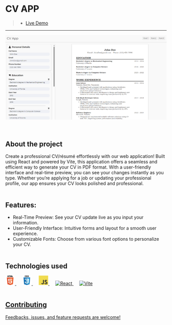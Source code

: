 # CV APP

> - [Live Demo](https://mycvapplication.vercel.app/)

---

![App Preview](src/assets/image.png "App Preview")

<br/>

## About the project

Create a professional CV/résumé effortlessly with our web application! Built using React and powered by Vite, this application offers a seamless and efficient way to generate your CV in PDF format. With a user-friendly interface and real-time preview, you can see your changes instantly as you type. Whether you’re applying for a job or updating your professional profile, our app ensures your CV looks polished and professional.
<br/><br/>

## Features:

- Real-Time Preview: See your CV update live as you input your information.
- User-Friendly Interface: Intuitive forms and layout for a smooth user experience.
- Customizable Fonts: Choose from various font options to personalize your CV.
  <br/><br/>

## Technologies used

<a href="https://www.w3.org/html/" target="_blank" rel="noreferrer"> <img src="https://raw.githubusercontent.com/devicons/devicon/master/icons/html5/html5-original-wordmark.svg" alt="html5" width="30" height="30"/> </a> &emsp; <a href="https://www.w3schools.com/css/" target="_blank" rel="noreferrer"> <img src="https://raw.githubusercontent.com/devicons/devicon/master/icons/css3/css3-original-wordmark.svg" alt="css3" width="30" height="30"/> </a> &emsp; <a href="https://developer.mozilla.org/en-US/docs/Web/JavaScript" target="_blank" rel="noreferrer"> <img src="https://raw.githubusercontent.com/devicons/devicon/master/icons/javascript/javascript-original.svg" alt="javascript" width="30" height="30"/> </a> &emsp; <a href="https://reactnative.dev/" target="_blank" rel="noreferrer"> <img src="https://cdn4.iconfinder.com/data/icons/logos-3/600/React.js_logo-512.png" alt="React" width="30" height="30"/> </a> &emsp; <a href="https://vite.dev/guide/" target="_blank" rel="noreferrer"> <img src="https://upload.wikimedia.org/wikipedia/commons/f/f1/Vitejs-logo.svg" alt="Vite" width="30" height="30"/>
<br/><br/>

## Contributing

Feedbacks, issues, and feature requests are welcome!
<br/><br/>
